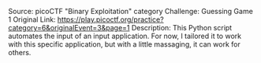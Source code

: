 Source:        picoCTF "Binary Exploitation" category
Challenge:     Guessing Game 1
Original Link: https://play.picoctf.org/practice?category=6&originalEvent=3&page=1
Description:   This Python script automates the input of an input application. For now, I tailored it to work with this specific application, but with a little massaging, it can work for others.
